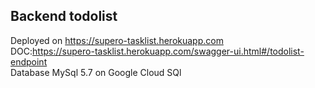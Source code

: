 Backend todolist
--

Deployed on https://supero-tasklist.herokuapp.com</br>
DOC:https://supero-tasklist.herokuapp.com/swagger-ui.html#/todolist-endpoint</br>
Database MySql 5.7 on Google Cloud SQl</br>
